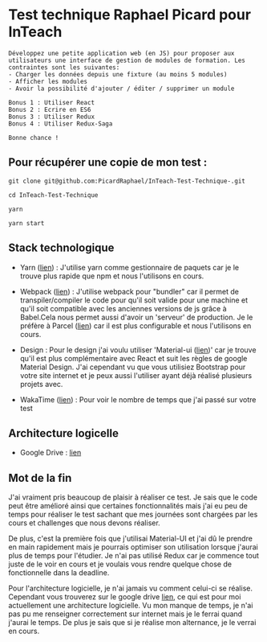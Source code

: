 # Test technique Raphael Picard pour InTeach

```
Développez une petite application web (en JS) pour proposer aux utilisateurs une interface de gestion de modules de formation. Les contraintes sont les suivantes:
- Charger les données depuis une fixture (au moins 5 modules)
- Afficher les modules
- Avoir la possibilité d'ajouter / éditer / supprimer un module

Bonus 1 : Utiliser React
Bonus 2 : Ecrire en ES6
Bonus 3 : Utiliser Redux
Bonus 4 : Utiliser Redux-Saga

Bonne chance !
```

## Pour récupérer une copie de mon test :

```
git clone git@github.com:PicardRaphael/InTeach-Test-Technique-.git

cd InTeach-Test-Technique

yarn

yarn start
```

## Stack technologique

- Yarn ([lien][1]) : J'utilise yarn comme gestionnaire de paquets car je le trouve plus rapide que npm et nous l'utilisons en cours.

- Webpack ([lien][2]) : J'utilise webpack pour "bundler" car il permet de transpiler/compiler le code pour qu'il soit valide pour une machine et qu'il soit compatible avec les anciennes versions de js grâce à Babel.Cela nous permet aussi d'avoir un 'serveur' de production. Je le préfère à Parcel ([lien][4]) car il est plus configurable et nous l'utilisons en cours.

- Design : Pour le design j'ai voulu utiliser 'Material-ui ([lien][3])' car je trouve qu'il est plus complémentaire avec React et suit les règles de google Material Design. J'ai cependant vu que vous utilisiez Bootstrap pour votre site internet et je peux aussi l'utiliser ayant déjà réalisé plusieurs projets avec.

- WakaTime ([lien][5]) : Pour voir le nombre de temps que j'ai passé sur votre test

## Architecture logicelle

- Google Drive : [lien][6]

## Mot de la fin

J'ai vraiment pris beaucoup de plaisir à réaliser ce test. 
Je sais que le code peut être amélioré ainsi que certaines fonctionnalités mais j'ai eu peu de temps pour réaliser le test sachant que mes journées sont chargées par les cours et challenges que nous devons réaliser. 

De plus, c'est la première fois que j'utilisai Material-UI et j'ai dû le prendre en main rapidement mais je pourrais optimiser son utilisation lorsque j'aurai plus de temps pour l'étudier.
Je n'ai pas utilisé Redux car je commence tout juste de le voir en cours et je voulais vous rendre quelque chose de fonctionnelle dans la deadline.

Pour l'architecture logicielle, je n'ai jamais vu comment celui-ci se réalise. Cependant vous trouverez sur le google drive [lien][6], ce qui est pour moi actuellement une architecture logicielle. Vu mon manque de temps, je n'ai pas pu me renseigner correctement sur internet mais je le ferrai quand j'aurai le temps. De plus je sais que si je réalise mon alternance, je le verrai en cours.

[1]: https://yarnpkg.com/fr/
[2]: https://webpack.js.org/
[3]: https://material-ui.com/
[4]: https://parceljs.org/
[5]: https://wakatime.com/@e60d35d2-f0e3-42ea-b8e3-b1396bc03d40/projects/qicgrgxike?start=2018-08-16&end=2018-08-22
[6]: https://drive.google.com/drive/folders/1kpLtdSZfrim4Y9LlR9n1deJfOAoJxJXz?usp=sharing
